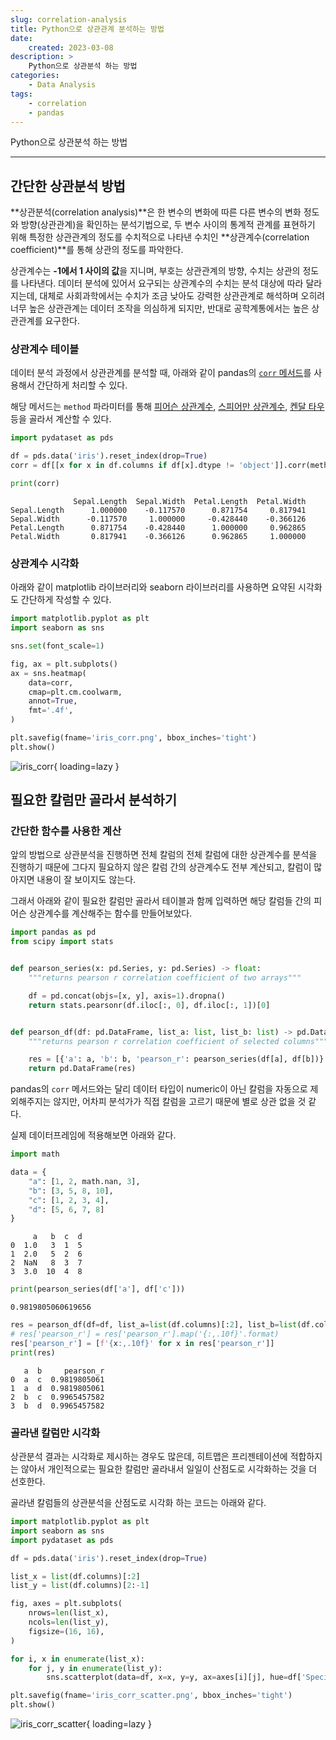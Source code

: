 ```yaml
---
slug: correlation-analysis
title: Python으로 상관관계 분석하는 방법
date:
    created: 2023-03-08
description: >
    Python으로 상관분석 하는 방법
categories:
    - Data Analysis
tags:
    - correlation
    - pandas
---
```


Python으로 상관분석 하는 방법  

<!-- more -->

---

## 간단한 상관분석 방법

**상관분석(correlation analysis)**은 한 변수의 변화에 따른 다른 변수의 변화 정도와 방향(상관관계)을 확인하는 분석기법으로, 두 변수 사이의 통계적 관계를 표현하기 위해 특정한 상관관계의 정도를 수치적으로 나타낸 수치인 **상관계수(correlation coefficient)**를 통해 상관의 정도를 파악한다.  

상관계수는 **-1에서 1 사이의 값**을 지니며, 부호는 상관관계의 방향, 수치는 상관의 정도를 나타낸다. 데이터 분석에 있어서 요구되는 상관계수의 수치는 분석 대상에 따라 달라지는데, 대체로 사회과학에서는 수치가 조금 낮아도 강력한 상관관계로 해석하며 오히려 너무 높은 상관관계는 데이터 조작을 의심하게 되지만, 반대로 공학계통에서는 높은 상관관계를 요구한다.  

### 상관계수 테이블

데이터 분석 과정에서 상관관계를 분석할 때, 아래와 같이 pandas의 [`corr` 메서드](https://pandas.pydata.org/docs/reference/api/pandas.DataFrame.corr.html)를 사용해서 간단하게 처리할 수 있다.  

해당 메서드는 `method` 파라미터를 통해 [피어슨 상관계수](https://en.wikipedia.org/wiki/Pearson_correlation_coefficient), [스피어만 상관계수](https://en.wikipedia.org/wiki/Spearman%27s_rank_correlation_coefficient), [켄달 타우](https://en.wikipedia.org/wiki/Kendall_rank_correlation_coefficient) 등을 골라서 계산할 수 있다.  

```python
import pydataset as pds

df = pds.data('iris').reset_index(drop=True)
corr = df[[x for x in df.columns if df[x].dtype != 'object']].corr(method='pearson')

print(corr)
```
```
              Sepal.Length  Sepal.Width  Petal.Length  Petal.Width
Sepal.Length      1.000000    -0.117570      0.871754     0.817941
Sepal.Width      -0.117570     1.000000     -0.428440    -0.366126
Petal.Length      0.871754    -0.428440      1.000000     0.962865
Petal.Width       0.817941    -0.366126      0.962865     1.000000
```

### 상관계수 시각화

아래와 같이 matplotlib 라이브러리와 seaborn 라이브러리를 사용하면 요약된 시각화도 간단하게 작성할 수 있다.  

```python
import matplotlib.pyplot as plt
import seaborn as sns

sns.set(font_scale=1)

fig, ax = plt.subplots()
ax = sns.heatmap(
    data=corr,
    cmap=plt.cm.coolwarm,
    annot=True,
    fmt='.4f',
)

plt.savefig(fname='iris_corr.png', bbox_inches='tight')
plt.show()
```

![iris_corr](./img/iris_corr.png){ loading=lazy }

## 필요한 칼럼만 골라서 분석하기

### 간단한 함수를 사용한 계산

앞의 방법으로 상관분석을 진행하면 전체 칼럼의 전체 칼럼에 대한 상관계수를 분석을 진행하기 때문에 그다지 필요하지 않은 칼럼 간의 상관계수도 전부 계산되고, 칼럼이 많아지면 내용이 잘 보이지도 않는다.  

그래서 아래와 같이 필요한 칼럼만 골라서 테이블과 함께 입력하면 해당 칼럼들 간의 피어슨 상관계수를 계산해주는 함수를 만들어보았다.  

```python
import pandas as pd
from scipy import stats


def pearson_series(x: pd.Series, y: pd.Series) -> float:
    """returns pearson r correlation coefficient of two arrays"""

    df = pd.concat(objs=[x, y], axis=1).dropna()
    return stats.pearsonr(df.iloc[:, 0], df.iloc[:, 1])[0]


def pearson_df(df: pd.DataFrame, list_a: list, list_b: list) -> pd.DataFrame:
    """returns pearson r correlation coefficient of selected columns"""

    res = [{'a': a, 'b': b, 'pearson_r': pearson_series(df[a], df[b])} for a in list_a for b in list_b]
    return pd.DataFrame(res)
```

pandas의 `corr` 메서드와는 달리 데이터 타입이 numeric이 아닌 칼럼을 자동으로 제외해주지는 않지만, 어차피 분석가가 직접 칼럼을 고르기 때문에 별로 상관 없을 것 같다.  

실제 데이터프레임에 적용해보면 아래와 같다.  

```python
import math

data = {
    "a": [1, 2, math.nan, 3],
    "b": [3, 5, 8, 10],
    "c": [1, 2, 3, 4],
    "d": [5, 6, 7, 8]
}
```
```
     a   b  c  d
0  1.0   3  1  5
1  2.0   5  2  6
2  NaN   8  3  7
3  3.0  10  4  8
```

```python
print(pearson_series(df['a'], df['c']))
```
```
0.9819805060619656
```

```python
res = pearson_df(df=df, list_a=list(df.columns)[:2], list_b=list(df.columns)[2:])
# res['pearson_r'] = res['pearson_r'].map('{:,.10f}'.format)
res['pearson_r'] = [f'{x:,.10f}' for x in res['pearson_r']]
print(res)
```
```
   a  b     pearson_r
0  a  c  0.9819805061
1  a  d  0.9819805061
2  b  c  0.9965457582
3  b  d  0.9965457582
```

### 골라낸 칼럼만 시각화

상관분석 결과는 시각화로 제시하는 경우도 많은데, 히트맵은 프리젠테이션에 적합하지는 않아서 개인적으로는 필요한 칼럼만 골라내서 일일이 산점도로 시각화하는 것을 더 선호한다.  

골라낸 칼럼들의 상관분석을 산점도로 시각화 하는 코드는 아래와 같다.  

```python
import matplotlib.pyplot as plt
import seaborn as sns
import pydataset as pds

df = pds.data('iris').reset_index(drop=True)

list_x = list(df.columns)[:2]
list_y = list(df.columns)[2:-1]

fig, axes = plt.subplots(
    nrows=len(list_x),
    ncols=len(list_y),
    figsize=(16, 16),
)

for i, x in enumerate(list_x):
    for j, y in enumerate(list_y):
        sns.scatterplot(data=df, x=x, y=y, ax=axes[i][j], hue=df['Species'])

plt.savefig(fname='iris_corr_scatter.png', bbox_inches='tight')
plt.show()
```

![iris_corr_scatter](./img/iris_corr_scatter.png){ loading=lazy }